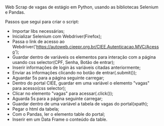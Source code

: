 Web Scrap de vagas de estágio em Python, usando as bibliotecas Selenium e Pandas.

Passos que segui para criar o script:

- Importar libs necessárias;
- Inicializar Selenium com Webdriver(Firefox);
- Passa o link de acesso ao Webdriver('https://autoweb.cieepr.org.br/CIEE.Autenticacao.MVC/Acesso');
- Guardar dentro de variáveis os elementos para interação com a página usando css selector(CPF, Senha, Botão de entrar);
- Inserir informações de login às variáveis citadas anteriormente;
- Enviar as informações clicando no botão de entrar(.submit());
- Aguardar 5s para a página seguinte carregar;
- Dentro do portal CIEE, guardar em uma variável o elemento "vagas" para acesso(css selector);
- Clicar no elemento "vagas" para acessar(.click());
- Aguarda 5s para a página seguinte carregar;
- Guardar dentro de uma variável a tabela de vagas do portal(xpath);
- Pegar o html da tabela;
- Com o Pandas, ler o elemento table do portal;
- Inserir em um Data Frame o conteúdo da table.
